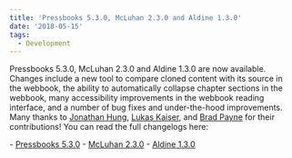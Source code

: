 ```yaml
---
title: 'Pressbooks 5.3.0, McLuhan 2.3.0 and Aldine 1.3.0'
date: '2018-05-15'
tags:
  - Development
---
```


Pressbooks 5.3.0, McLuhan 2.3.0 and Aldine 1.3.0 are now available. Changes include a new
tool to compare cloned content with its source in the webbook, the ability to
automatically collapse chapter sections in the webbook, many accessibility improvements in
the webbook reading interface, and a number of bug fixes and under-the-hood improvements.
Many thanks to [Jonathan Hung](https://github.com/jhung),
[Lukas Kaiser](https://github.com/lukaiser), and [Brad Payne](https://github.com/bdolor)
for their contributions! You can read the full changelogs here:

\- [Pressbooks 5.3.0](https://docs.pressbooks.org/changelog/pressbooks/#5-3-0) -
[McLuhan 2.3.0](https://docs.pressbooks.org/changelog/pressbooks-book/#2-3-0) -
[Aldine 1.3.0](https://docs.pressbooks.org/changelog/pressbooks-aldine/#1-3-0)

